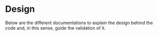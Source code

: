 # Design

Below are the different documentations to explain the design behind the code
and, in this sense, guide the validation of it.
